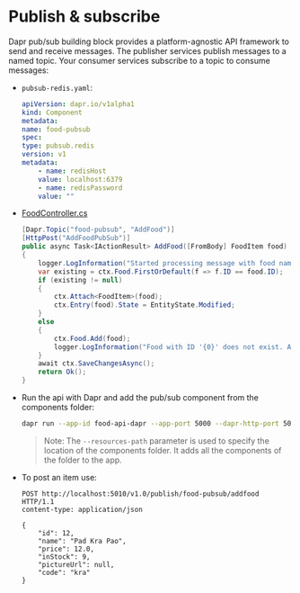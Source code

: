 # Publish & subscribe

Dapr pub/sub building block provides a platform-agnostic API framework to send and receive messages. The publisher services publish messages to a named topic. Your consumer services subscribe to a topic to consume messages:

- `pubsub-redis.yaml`:

    ```yaml
    apiVersion: dapr.io/v1alpha1
    kind: Component
    metadata:
    name: food-pubsub
    spec:
    type: pubsub.redis
    version: v1
    metadata:
        - name: redisHost
        value: localhost:6379
        - name: redisPassword
        value: ""
    ```

- [FoodController.cs](../00-app/food-api-dapr/Controllers/FoodController.cs) 

    ```c#
    [Dapr.Topic("food-pubsub", "AddFood")]
    [HttpPost("AddFoodPubSub")]
    public async Task<IActionResult> AddFood([FromBody] FoodItem food)
    {
        logger.LogInformation("Started processing message with food name '{0}'", food.Name);
        var existing = ctx.Food.FirstOrDefault(f => f.ID == food.ID);
        if (existing != null)
        {
            ctx.Attach<FoodItem>(food); 
            ctx.Entry(food).State = EntityState.Modified;
        }
        else
        {
            ctx.Food.Add(food);
            logger.LogInformation("Food with ID '{0}' does not exist. Adding it", food.ID);
        }
        await ctx.SaveChangesAsync();
        return Ok();
    }
    ```

- Run the api with Dapr and add the pub/sub component from the components folder:

    ```bash
    dapr run --app-id food-api-dapr --app-port 5000 --dapr-http-port 5010 --resources-path ../components -- dotnet run
    ```

    >Note: The `--resources-path` parameter is used to specify the location of the components folder. It adds all the components of the folder to the app.

- To post an item use:

    ```
    POST http://localhost:5010/v1.0/publish/food-pubsub/addfood HTTP/1.1
    content-type: application/json

    {
        "id": 12,
        "name": "Pad Kra Pao",
        "price": 12.0,
        "inStock": 9,
        "pictureUrl": null,
        "code": "kra"
    }
    ```